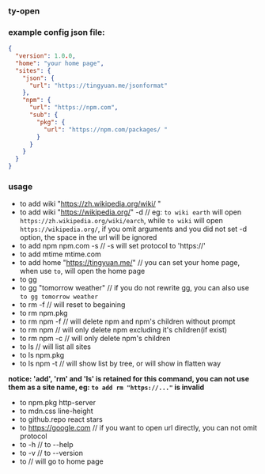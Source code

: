 ### ty-open


### example config json file:
```json
{
  "version": 1.0.0,
  "home": "your home page",
  "sites": {
    "json": {
      "url": "https://tingyuan.me/jsonformat"
    },
    "npm": {
      "url": "https://npm.com",
      "sub": {
        "pkg": {
          "url": "https://npm.com/packages/ "
        }
      }
    }
  }
}
```

### usage
* to add wiki "https://zh.wikipedia.org/wiki/ "
* to add wiki "https://wikipedia.org/" -d // eg: `to wiki earth` will open `https://zh.wikipedia.org/wiki/earch`, while `to wiki` will open `https://wikipedia.org/`, if you omit arguments and you did not set -d option, the space in the url will be ignored
* to add npm npm.com -s // -s will set protocol to 'https://'
* to add mtime mtime.com
* to add home "https://tingyuan.me/" // you can set your home page, when use `to`, will open the home page
* to gg
* to gg "tomorrow weather" // if you do not rewrite gg, you can also use `to gg tomorrow weather`
* to rm -f // will reset to begaining
* to rm npm.pkg
* to rm npm -f // will delete npm and npm's children without prompt
* to rm npm // will only delete npm excluding it's children(if exist)
* to rm npm -c // will only delete npm's children
* to ls // will list all sites
* to ls npm.pkg
* to ls npm -t // will show list by tree, or will show in flatten way

**notice: 'add', 'rm' and 'ls' is retained for this command, you can not use them as a site name, eg: `to add rm "https://..."` is invalid**

* to npm.pkg http-server
* to mdn.css line-height
* to github.repo react stars
* to https://google.com // if you want to open url directly, you can not omit protocol
* to -h // to --help 
* to -v // to --version
* to // will go to home page



